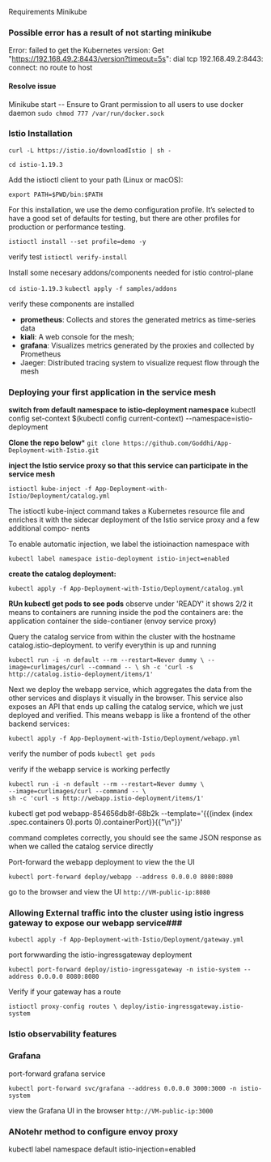 Requirements 
Minikube 

### Possible error has a result of not starting minikube
Error: failed to get the Kubernetes version: Get "https://192.168.49.2:8443/version?timeout=5s": dial tcp 192.168.49.2:8443: connect: no route to host
#### Resolve issue
Minikube start
-- Ensure to Grant permission to all users to use docker daemon
`sudo chmod 777 /var/run/docker.sock`

### Istio Installation
`curl -L https://istio.io/downloadIstio | sh -`

`cd istio-1.19.3`

Add the istioctl client to your path (Linux or macOS):

`export PATH=$PWD/bin:$PATH`

For this installation, we use the demo configuration profile. It’s selected to have a good set of defaults for testing, but there are other profiles for production or performance testing.

`istioctl install --set profile=demo -y`

verify test 
`istioctl verify-install`

Install some necesary addons/components needed for istio control-plane

`cd istio-1.19.3`
`kubectl apply -f samples/addons`

verify these components are installed 
- **prometheus**: Collects and stores the
generated metrics as
time-series data
- **kiali**: A web console for
the mesh;
- **grafana**: Visualizes metrics
generated by the
proxies and collected
by Prometheus
- Jaeger: Distributed tracing system
to visualize request flow
through the mesh 


### Deploying your first application in the service mesh

**switch from default namespace to istio-deployment namespace**
kubectl config set-context $(kubectl config current-context) --namespace=istio-deployment

**Clone the repo below***
`git clone https://github.com/Goddhi/App-Deployment-with-Istio.git`

**inject the Istio service proxy so that this service can participate in the service mesh**

`istioctl kube-inject -f App-Deployment-with-Istio/Deployment/catalog.yml `

The istioctl kube-inject command takes a Kubernetes resource file and enriches
it with the sidecar deployment of the Istio service proxy and a few additional compo-
nents

To enable automatic injection, we label the istioinaction namespace with

`kubectl label namespace istio-deployment istio-inject=enabled`

**create the catalog deployment:**

`kubectl apply -f App-Deployment-with-Istio/Deployment/catalog.yml`

**RUn kubectl get pods to  see pods**
observe under 'READY' it shows 2/2 it means to containers are running inside the pod the containers are:
the application container
the side-contianer (envoy service proxy)

Query the catalog service from within the cluster with the hostname catalog.istio-deployment. to verify everythin is up and running

` kubectl run -i -n default --rm --restart=Never dummy \
--image=curlimages/curl --command -- \
sh -c 'curl -s http://catalog.istio-deployment/items/1' `

Next we deploy the webapp service, which aggregates the data from the other services
and displays it visually in the browser. This service also exposes an API that ends up
calling the catalog service, which we just deployed and verified. This means webapp is
like a frontend of the other backend services:

`kubectl apply -f App-Deployment-with-Istio/Deployment/webapp.yml`

verify the number of pods
`kubectl get pods`

verify if the webapp service is working perfectly

```
kubectl run -i -n default --rm --restart=Never dummy \
--image=curlimages/curl --command -- \
sh -c 'curl -s http://webapp.istio-deployment/items/1' 

```
kubectl get pod webapp-854656db8f-68b2k --template='{{(index (index .spec.containers 0).ports 0).containerPort}}{{"\n"}}'


command completes correctly, you should see the same JSON response as when
we called the catalog service directly


Port-forward the webapp deployment to view the the UI

`kubectl port-forward deploy/webapp --address 0.0.0.0 8080:8080`

go to the browser and view the UI
`http://VM-public-ip:8080`

### Allowing External traffic into the cluster using istio ingress gateway to expose our webapp service###

`kubectl apply -f App-Deployment-with-Istio/Deployment/gateway.yml`

port forwwarding  the istio-ingressgateway deployment

`kubectl port-forward deploy/istio-ingressgateway -n istio-system --address 0.0.0.0 8080:8080`

Verify if your gateway has a route

`istioctl proxy-config routes \
deploy/istio-ingressgateway.istio-system`

### Istio observability features
### Grafana
port-forward grafana service

`kubectl port-forward svc/grafana --address 0.0.0.0 3000:3000 -n istio-system`

view the Grafana UI in the browser
`http://VM-public-ip:3000`

### ANotehr method to configure envoy proxy
kubectl label namespace default istio-injection=enabled